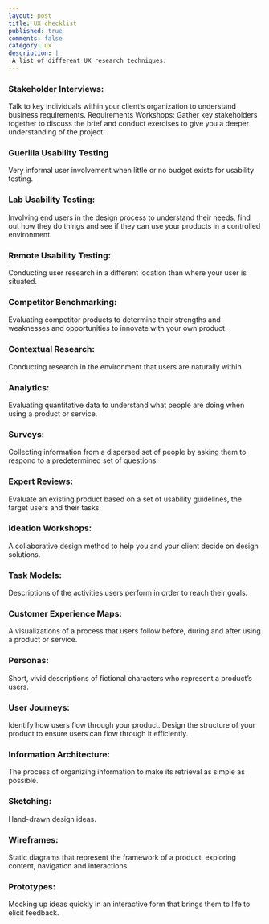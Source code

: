 ```yaml
---
layout: post
title: UX checklist
published: true
comments: false
category: ux
description: |
 A list of different UX research techniques.
---
```


### Stakeholder Interviews:

Talk to key individuals within your client’s organization to understand business requirements.
Requirements Workshops: Gather key stakeholders together to discuss the brief and conduct exercises to give you a deeper understanding of the project.

### Guerilla Usability Testing

Very informal user involvement when little or no budget exists for usability testing.

### Lab Usability Testing:

Involving end users in the design process to understand their needs, find out how they do things and see if they can use your products in a controlled environment.

### Remote Usability Testing:

Conducting user research in a different location than where your user is situated.

### Competitor Benchmarking:

Evaluating competitor products to determine their strengths and weaknesses and opportunities to innovate with your own product.

### Contextual Research:

Conducting research in the environment that users are naturally within.

### Analytics:

Evaluating quantitative data to understand what people are doing when using a product or service.

### Surveys:

Collecting information from a dispersed set of people by asking them to respond to a predetermined set of questions.

### Expert Reviews:

Evaluate an existing product based on a set of usability guidelines, the target users and their tasks.

### Ideation Workshops:

A collaborative design method to help you and your client decide on design solutions.

### Task Models:

Descriptions of the activities users perform in order to reach their goals.

### Customer Experience Maps:

A visualizations of a process that users follow before, during and after using a product or service.

### Personas:

Short, vivid descriptions of fictional characters who represent a product’s users.

### User Journeys:

Identify how users flow through your product. Design the structure of your product to ensure users can flow through it efficiently.

### Information Architecture:

The process of organizing information to make its retrieval as simple as possible.

### Sketching:

Hand-drawn design ideas.

### Wireframes:

Static diagrams that represent the framework of a product, exploring content, navigation and interactions.

### Prototypes:

Mocking up ideas quickly in an interactive form that brings them to life to elicit feedback.
